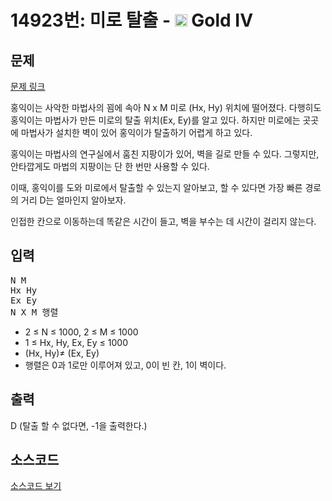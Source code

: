 # 14923번: 미로 탈출 - <img src="https://static.solved.ac/tier_small/12.svg" style="height:20px" /> Gold IV

<!-- performance -->

<!-- 문제 제출 후 깃허브에 푸시를 했을 때 제출한 코드의 성능이 입력될 공간입니다.-->

<!-- end -->

## 문제

[문제 링크](https://boj.kr/14923)


<p>홍익이는 사악한 마법사의 꾐에 속아 N x M 미로 (Hx, Hy) 위치에 떨어졌다. 다행히도 홍익이는 마법사가 만든 미로의 탈출 위치(Ex, Ey)를 알고 있다. 하지만 미로에는 곳곳에 마법사가 설치한 벽이 있어 홍익이가 탈출하기 어렵게 하고 있다.</p>

<p>홍익이는 마법사의 연구실에서 훔친 지팡이가 있어, 벽을 길로 만들 수 있다. 그렇지만, 안타깝게도 마법의 지팡이는 단 한 번만 사용할 수 있다.</p>

<p>이때, 홍익이를 도와 미로에서 탈출할 수 있는지 알아보고, 할 수 있다면 가장 빠른 경로의 거리 D는 얼마인지 알아보자.</p>

<p>인접한 칸으로 이동하는데 똑같은 시간이 들고, 벽을 부수는 데 시간이 걸리지 않는다.</p>



## 입력


<pre>N M
Hx Hy
Ex Ey
N X M 행렬</pre>

<ul>
<li>2 ≤ N ≤ 1000, 2&nbsp;≤ M ≤ 1000</li>
<li>1 ≤ Hx, Hy, Ex, Ey ≤ 1000</li>
<li>(Hx,&nbsp;Hy)≠ (Ex, Ey)</li>
<li>행렬은 0과 1로만 이루어져 있고, 0이 빈 칸, 1이 벽이다.</li>
</ul>



## 출력


<p>D (탈출 할 수 없다면, -1을 출력한다.)</p>



## 소스코드

[소스코드 보기](미로%20탈출.cpp)